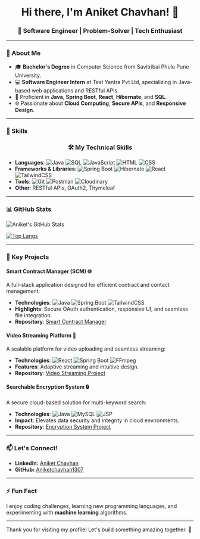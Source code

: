 <div align="center">
  <h1>Hi there, I'm Aniket Chavhan! 👋</h1>
  <h3>🚀 Software Engineer | Problem-Solver | Tech Enthusiast</h3>
</div>

---

### 🌟 About Me

- 🎓 **Bachelor's Degree** in Computer Science from Savitribai Phule Pune University.
- 💻 **Software Engineer Intern** at Test Yantra Pvt Ltd, specializing in Java-based web applications and RESTful APIs.
- 🔑 Proficient in **Java**, **Spring Boot**, **React**, **Hibernate**, and **SQL**.
- 🌐 Passionate about **Cloud Computing**, **Secure APIs**, and **Responsive Design**.

---

### 💼 Skills

<div align="center">
  <h3>🛠️ My Technical Skills</h3>
</div>

- **Languages**: ![Java](https://img.shields.io/badge/-Java-007396?logo=java&logoColor=white) ![SQL](https://img.shields.io/badge/-SQL-4479A1?logo=mysql&logoColor=white) ![JavaScript](https://img.shields.io/badge/-JavaScript-F7DF1E?logo=javascript&logoColor=black) ![HTML](https://img.shields.io/badge/-HTML-E34F26?logo=html5&logoColor=white) ![CSS](https://img.shields.io/badge/-CSS-1572B6?logo=css3&logoColor=white)
- **Frameworks & Libraries**: ![Spring Boot](https://img.shields.io/badge/-Spring%20Boot-6DB33F?logo=spring&logoColor=white) ![Hibernate](https://img.shields.io/badge/-Hibernate-59666C?logo=hibernate&logoColor=white) ![React](https://img.shields.io/badge/-React-61DAFB?logo=react&logoColor=white) ![TailwindCSS](https://img.shields.io/badge/-TailwindCSS-06B6D4?logo=tailwindcss&logoColor=white)
- **Tools**: ![Git](https://img.shields.io/badge/-Git-F05032?logo=git&logoColor=white) ![Postman](https://img.shields.io/badge/-Postman-FF6C37?logo=postman&logoColor=white) ![Cloudinary](https://img.shields.io/badge/-Cloudinary-3448C5?logo=cloudinary&logoColor=white)
- **Other**: RESTful APIs, OAuth2, Thymeleaf

---

### 📊 GitHub Stats

![Aniket's GitHub Stats](https://github-readme-stats.vercel.app/api?username=Aniketchavhan1307&show_icons=true&theme=radical)

[![Top Langs](https://github-readme-stats.vercel.app/api/top-langs/?username=Aniketchavhan1307&layout=compact&theme=radical)](https://github.com/Aniketchavhan1307)

---


### 💼 Key Projects

#### **Smart Contract Manager (SCM)** 🌐
A full-stack application designed for efficient contract and contact management:
- **Technologies**: ![Java](https://img.shields.io/badge/-Java-007396?logo=java&logoColor=white) ![Spring Boot](https://img.shields.io/badge/-Spring%20Boot-6DB33F?logo=spring&logoColor=white) ![TailwindCSS](https://img.shields.io/badge/-TailwindCSS-06B6D4?logo=tailwindcss&logoColor=white)
- **Highlights**: Secure OAuth authentication, responsive UI, and seamless file integration.
- **Repository**: [Smart Contract Manager](https://github.com/Aniketchavhan1307/scm-project)

#### **Video Streaming Platform** 🎥
A scalable platform for video uploading and seamless streaming:
- **Technologies**: ![React](https://img.shields.io/badge/-React-61DAFB?logo=react&logoColor=white) ![Spring Boot](https://img.shields.io/badge/-Spring%20Boot-6DB33F?logo=spring&logoColor=white) ![FFmpeg](https://img.shields.io/badge/-FFmpeg-007808?logo=ffmpeg&logoColor=white)
- **Features**: Adaptive streaming and intuitive design.
- **Repository**: [Video Streaming Project](https://github.com/Aniketchavhan1307/video-streaming-project)

#### **Searchable Encryption System** 🔒
A secure cloud-based solution for multi-keyword search:
- **Technologies**: ![Java](https://img.shields.io/badge/-Java-007396?logo=java&logoColor=white) ![MySQL](https://img.shields.io/badge/-MySQL-4479A1?logo=mysql&logoColor=white) ![JSP](https://img.shields.io/badge/-JSP-323330?logo=java&logoColor=white)
- **Impact**: Elevates data security and integrity in cloud environments.
- **Repository**: [Encryption System Project](https://github.com/Aniketchavhan1307/encryption-system)

---


### 📫 Let's Connect!

- **LinkedIn:** [Aniket Chavhan](https://www.linkedin.com/in/aniket-chavhan-255978270/)
- **GitHub:** [Aniketchavhan1307](https://github.com/Aniketchavhan1307)

---

### ⚡ Fun Fact
I enjoy coding challenges, learning new programming languages, and experimenting with **machine learning** algorithms.

---

Thank you for visiting my profile! Let's build something amazing together. 🚀
